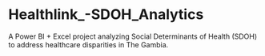 # Healthlink_-SDOH_Analytics
A Power BI + Excel project analyzing Social Determinants of Health (SDOH) to address healthcare disparities in The Gambia.
